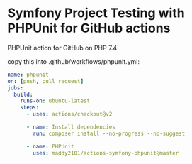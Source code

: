 # Symfony Project Testing with PHPUnit for GitHub actions
PHPUnit action for GitHub on PHP 7.4

copy this into .github/workflows/phpunit.yml:

```yaml
name: phpunit
on: [push, pull_request]
jobs:
  build:
    runs-on: ubuntu-latest
    steps:
      - uses: actions/checkout@v2

      - name: Install dependencies
        run: composer install --no-progress --no-suggest

      - name: PHPUnit
        uses: maddy2101/actions-symfony-phpunit@master
```
